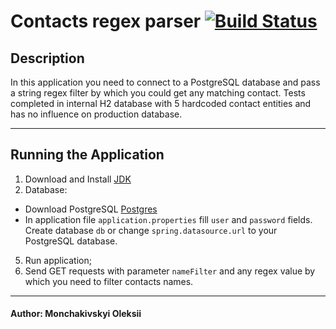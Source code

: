 # Contacts regex parser [![Build Status](https://travis-ci.com/Artificial-Friend/rest-contact-parser.svg?branch=master)](https://travis-ci.com/Artificial-Friend/rest-contact-parser)

## Description

In this application you need to connect to a PostgreSQL database and pass a string regex filter by which you could get any matching contact.
Tests completed in internal H2 database with 5 hardcoded contact entities and has no influence on production database.

***
## Running the Application
1. Download and Install [JDK](https://www.oracle.com/java/technologies/javase-downloads.html)
2. Database:  
  - Download PostgreSQL [Postgres](https://www.postgresql.org/download/) 
  - In application file `application.properties` fill `user` and `password` fields. Create database `db` or change `spring.datasource.url` to your PostgreSQL database.
5. Run application;
6. Send GET requests with parameter `nameFilter` and any regex value by which you need to filter contacts names.

***
#### Author: Monchakivskyi Oleksii
